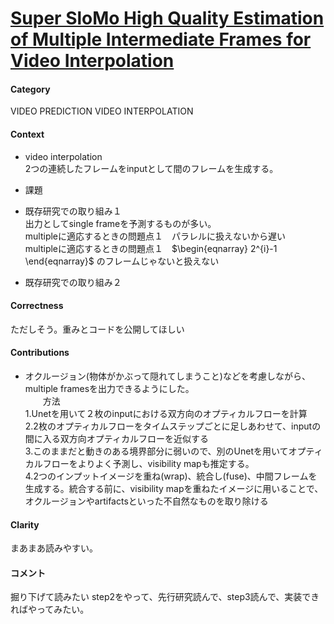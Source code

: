 # [Super SloMo High Quality Estimation of Multiple Intermediate Frames for Video Interpolation](https://arxiv.org/pdf/1712.00080.pdf)


####  Category
VIDEO PREDICTION
VIDEO INTERPOLATION

#### Context
* video interpolation  
2つの連続したフレームをinputとして間のフレームを生成する。

* 課題   

* 既存研究での取り組み１  
出力としてsingle frameを予測するものが多い。  
 multipleに適応するときの問題点１　パラレルに扱えないから遅い  
 multipleに適応するときの問題点１　$\begin{eqnarray} 2^{i}-1 \end{eqnarray}$ のフレームじゃないと扱えない

* 既存研究での取り組み２  

 
#### Correctness
  ただしそう。重みとコードを公開してほしい
  
#### Contributions  
* オクルージョン(物体がかぶって隠れてしまうこと)などを考慮しながら、multiple framesを出力できるようにした。  
　　方法  
    1.Unetを用いて２枚のinputにおける双方向のオプティカルフローを計算  
    2.2枚のオプティカルフローをタイムステップごとに足しあわせて、inputの間に入る双方向オプティカルフローを近似する  
    3.このままだと動きのある境界部分に弱いので、別のUnetを用いてオプティカルフローをよりよく予測し、visibility mapも推定する。  
    4.2つのインプットイメージを重ね(wrap)、統合し(fuse)、中間フレームを生成する。統合する前に、visibility mapを重ねたイメージに用いることで、オクルージョンやartifactsといった不自然なものを取り除ける
  
####  Clarity
まあまあ読みやすい。

#### コメント
掘り下げて読みたい
step2をやって、先行研究読んで、step3読んで、実装できればやってみたい。

